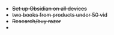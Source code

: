 - ~~Set up Obsidian on all devices~~
- ~~two books from products under 50 vid~~
- ~~Research/buy razor~~
- 